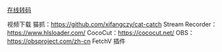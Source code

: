 [在线转码](https://www.mokuge.com/tool/asclito16/)

视频下载
猫抓：https://github.com/xifangczy/cat-catch 
Stream Recorder：https://www.hlsloader.com/ 
CocoCut：https://cococut.net/ 
OBS：https://obsproject.com/zh-cn
FetchV 插件